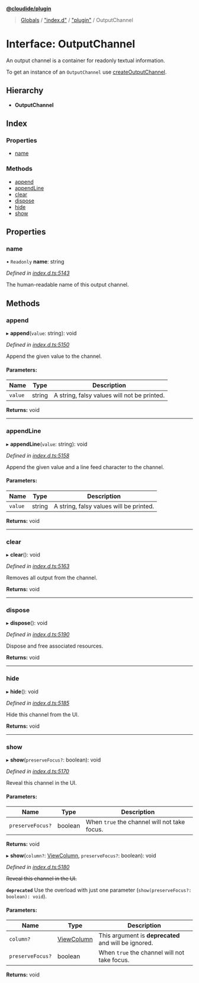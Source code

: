 **[@cloudide/plugin](../README.md)**

> [Globals](../README.md) / ["index.d"](../modules/_index_d_.md) / ["plugin"](../modules/_index_d_._plugin_.md) / OutputChannel

# Interface: OutputChannel

An output channel is a container for readonly textual information.

To get an instance of an `OutputChannel` use
[createOutputChannel](#window.createOutputChannel).

## Hierarchy

* **OutputChannel**

## Index

### Properties

* [name](_index_d_._plugin_.outputchannel.md#name)

### Methods

* [append](_index_d_._plugin_.outputchannel.md#append)
* [appendLine](_index_d_._plugin_.outputchannel.md#appendline)
* [clear](_index_d_._plugin_.outputchannel.md#clear)
* [dispose](_index_d_._plugin_.outputchannel.md#dispose)
* [hide](_index_d_._plugin_.outputchannel.md#hide)
* [show](_index_d_._plugin_.outputchannel.md#show)

## Properties

### name

• `Readonly` **name**: string

*Defined in [index.d.ts:5143](https://github.com/huaweicloud/cloudide-plugin-api/blob/1ab5ef8/index.d.ts#L5143)*

The human-readable name of this output channel.

## Methods

### append

▸ **append**(`value`: string): void

*Defined in [index.d.ts:5150](https://github.com/huaweicloud/cloudide-plugin-api/blob/1ab5ef8/index.d.ts#L5150)*

Append the given value to the channel.

#### Parameters:

Name | Type | Description |
------ | ------ | ------ |
`value` | string | A string, falsy values will not be printed.  |

**Returns:** void

___

### appendLine

▸ **appendLine**(`value`: string): void

*Defined in [index.d.ts:5158](https://github.com/huaweicloud/cloudide-plugin-api/blob/1ab5ef8/index.d.ts#L5158)*

Append the given value and a line feed character
to the channel.

#### Parameters:

Name | Type | Description |
------ | ------ | ------ |
`value` | string | A string, falsy values will be printed.  |

**Returns:** void

___

### clear

▸ **clear**(): void

*Defined in [index.d.ts:5163](https://github.com/huaweicloud/cloudide-plugin-api/blob/1ab5ef8/index.d.ts#L5163)*

Removes all output from the channel.

**Returns:** void

___

### dispose

▸ **dispose**(): void

*Defined in [index.d.ts:5190](https://github.com/huaweicloud/cloudide-plugin-api/blob/1ab5ef8/index.d.ts#L5190)*

Dispose and free associated resources.

**Returns:** void

___

### hide

▸ **hide**(): void

*Defined in [index.d.ts:5185](https://github.com/huaweicloud/cloudide-plugin-api/blob/1ab5ef8/index.d.ts#L5185)*

Hide this channel from the UI.

**Returns:** void

___

### show

▸ **show**(`preserveFocus?`: boolean): void

*Defined in [index.d.ts:5170](https://github.com/huaweicloud/cloudide-plugin-api/blob/1ab5ef8/index.d.ts#L5170)*

Reveal this channel in the UI.

#### Parameters:

Name | Type | Description |
------ | ------ | ------ |
`preserveFocus?` | boolean | When `true` the channel will not take focus.  |

**Returns:** void

▸ **show**(`column?`: [ViewColumn](../enums/_index_d_._plugin_.viewcolumn.md), `preserveFocus?`: boolean): void

*Defined in [index.d.ts:5180](https://github.com/huaweicloud/cloudide-plugin-api/blob/1ab5ef8/index.d.ts#L5180)*

~~Reveal this channel in the UI.~~

**`deprecated`** Use the overload with just one parameter (`show(preserveFocus?: boolean): void`).

#### Parameters:

Name | Type | Description |
------ | ------ | ------ |
`column?` | [ViewColumn](../enums/_index_d_._plugin_.viewcolumn.md) | This argument is **deprecated** and will be ignored. |
`preserveFocus?` | boolean | When `true` the channel will not take focus.  |

**Returns:** void
